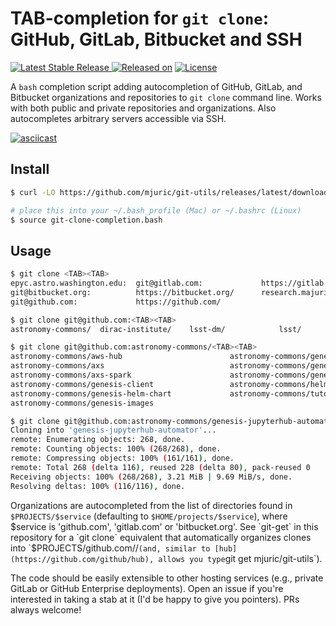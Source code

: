 # TAB-completion for `git clone`: GitHub, GitLab, Bitbucket and SSH
[![Latest Stable Release](https://img.shields.io/github/v/release/mjuric/git-utils) ![Released on](https://img.shields.io/github/release-date/mjuric/git-utils)](https://github.com/mjuric/git-utils/releases/latest)
[![License](https://img.shields.io/github/license/mjuric/git-utils)](LICENSE)

A `bash` completion script adding autocompletion of GitHub, GitLab, and
Bitbucket organizations and repositories to `git clone` command
line. Works with both public and private repositories and organizations.
Also autocompletes arbitrary servers accessible via SSH.

[![asciicast](https://asciinema.org/a/SEaTHvOBlohzkb0jf0Jv0H5DJ.svg)](https://asciinema.org/a/SEaTHvOBlohzkb0jf0Jv0H5DJ?cols=105&rows=24)

## Install

```bash
$ curl -LO https://github.com/mjuric/git-utils/releases/latest/download/git-clone-completion.bash

# place this into your ~/.bash_profile (Mac) or ~/.bashrc (Linux)
$ source git-clone-completion.bash
```

## Usage

```bash
$ git clone <TAB><TAB>
epyc.astro.washington.edu:  git@gitlab.com:             https://gitlab.com/
git@bitbucket.org:          https://bitbucket.org/      research.majuric.org:
git@github.com:             https://github.com/

$ git clone git@github.com:<TAB><TAB>
astronomy-commons/  dirac-institute/    lsst-dm/            lsst/               mjuric/

$ git clone git@github.com:astronomy-commons/<TAB><TAB>
astronomy-commons/aws-hub                        astronomy-commons/genesis-jupyterhub-automator
astronomy-commons/axs                            astronomy-commons/genesis-k8s-eks
astronomy-commons/axs-spark                      astronomy-commons/genesis-kafka-cluster
astronomy-commons/genesis-client                 astronomy-commons/helm-charts
astronomy-commons/genesis-helm-chart             astronomy-commons/tutorials
astronomy-commons/genesis-images

$ git clone git@github.com:astronomy-commons/genesis-jupyterhub-automator
Cloning into 'genesis-jupyterhub-automator'...
remote: Enumerating objects: 268, done.
remote: Counting objects: 100% (268/268), done.
remote: Compressing objects: 100% (161/161), done.
remote: Total 268 (delta 116), reused 228 (delta 80), pack-reused 0
Receiving objects: 100% (268/268), 3.21 MiB | 9.69 MiB/s, done.
Resolving deltas: 100% (116/116), done.
```

Organizations are autocompleted from the list of directories found in
`$PROJECTS/$service` (defaulting to `$HOME/projects/$service`), where
$service is 'github.com', 'gitlab.com' or 'bitbucket.org'.  See `git-get` in this repository
for a `git clone` equivalent that automatically organizes clones into
`$PROJECTS/github.com/<org>/<repo>` (and, similar to
[hub](https://github.com/github/hub), allows you type `git get
mjuric/git-utils`).

The code should be easily extensible to other hosting services (e.g.,
private GitLab or GitHub Enterprise deployments).  Open an issue if you're
interested in taking a stab at it (I'd be happy to give you pointers).  PRs
always welcome!
